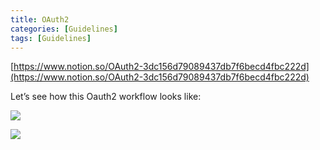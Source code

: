 ```yaml
---
title: OAuth2
categories: [Guidelines]
tags: [Guidelines]
---
```


[https://www.notion.so/OAuth2-3dc156d79089437db7f6becd4fbc222d](https://www.notion.so/OAuth2-3dc156d79089437db7f6becd4fbc222d)


Let’s see how this Oauth2 workflow looks like:


![](https://prod-files-secure.s3.us-west-2.amazonaws.com/9960fb2a-b75e-4bea-a8f9-b00925db1215/3bce41e0-99e8-4ebd-9701-e2bc9cbb79a2/Untitled.png?X-Amz-Algorithm=AWS4-HMAC-SHA256&X-Amz-Content-Sha256=UNSIGNED-PAYLOAD&X-Amz-Credential=ASIAZI2LB4663VQHPEAA%2F20250411%2Fus-west-2%2Fs3%2Faws4_request&X-Amz-Date=20250411T202426Z&X-Amz-Expires=3600&X-Amz-Security-Token=IQoJb3JpZ2luX2VjEEwaCXVzLXdlc3QtMiJHMEUCIFr8MYYyhyJ8wsgzAqV7A1VMxUP9TkBkvHREaYyKsINdAiEAyP9%2BUDpxZbH9ZRFw1jvqcvaGlxnwEZhek6hMukREjNAqiAQIxf%2F%2F%2F%2F%2F%2F%2F%2F%2F%2FARAAGgw2Mzc0MjMxODM4MDUiDBfC0OilOYw5EicMpCrcAy7HVbMJhWoheZXNOTCg25zhGGAADQBnZ9KSR9rwpCDlJeKLLX3IztcU5kJiy6v4X4fJaZfrRh7UrDhTatPPcxLS%2FMaGgZj1jEvRIvZo%2F3kgNOXrLzx6wq062furAdBwjEICZ51qeKq%2Bg8BN%2FIUPrfL4UOcPfZnFkRA5G3EQFCiJ9x4e%2FL9eGZdhbtcedpzZRsm6YV4eNe1tQ9jUJVzGojZs%2FutxoHZTQpy6%2FnjEkHCghS7XAzesHDBrGZ%2BgFv%2B5GiLiuiQ8F%2F1gSc%2B1hm4rei9zC2StXXztd6oFWCZJF0fP3Bnlx14G50G4m4KLue9bUI0fvG6Pg9RZamQtjPN%2FeZsd9lYD9klS%2Bmx6FKlmyHwFFK47ySnXmKFOijNvhjlRSOxdXXV%2FJlHMyLqBWnhLhuWq%2F89ns4v2Z6s2S3w9Dt%2BfksLGFWA9navg8InginWfG2U724fn4QcdoFlQelmxmCH4JTiN2MzKKNb9KgWP02EEM12zuBH6ZFirEc2JV6a37lXkJaIHzodzDaGK77d67CCKlIYRg8vNWjI7CxTTH1hTIn6oe2KE28Jh0yRZLZ0tpjeap81NYw7BjXpqKnleOLBpOZj964Zlev1cGRmRKiuVVYyAS%2FQTfJGlNUoAMJHx5b8GOqUBtNS6nsZ7oSAWueEO4lSU2YndnI%2Bcc4pmIxnd78sp99QXLvxzjNHxfrCn346bIIoiiRUcHuLXn3LW%2BTo9OfYaOr%2FxQuRSbjUMoPVFrQI9BN%2Bd%2B8hAMK70jlR%2BVy%2BYFL%2B%2Fy25XkuR9uQVCxt4vkzlkF1BCieP7zYSTzvuzLW%2BoYjnzO6sv5bnE52GTaHrZ86bpudS4CpVX2BdaXYfxgm0QjNA4d%2FRX&X-Amz-Signature=d55dd92edddbda6a79040bc13b6e7023a70c8ea0ba41a1743e4d87a0d17180bb&X-Amz-SignedHeaders=host&x-id=GetObject)


![](https://prod-files-secure.s3.us-west-2.amazonaws.com/9960fb2a-b75e-4bea-a8f9-b00925db1215/27d32b66-de43-41de-80f7-7edb81d1190f/Untitled.png?X-Amz-Algorithm=AWS4-HMAC-SHA256&X-Amz-Content-Sha256=UNSIGNED-PAYLOAD&X-Amz-Credential=ASIAZI2LB4663VQHPEAA%2F20250411%2Fus-west-2%2Fs3%2Faws4_request&X-Amz-Date=20250411T202426Z&X-Amz-Expires=3600&X-Amz-Security-Token=IQoJb3JpZ2luX2VjEEwaCXVzLXdlc3QtMiJHMEUCIFr8MYYyhyJ8wsgzAqV7A1VMxUP9TkBkvHREaYyKsINdAiEAyP9%2BUDpxZbH9ZRFw1jvqcvaGlxnwEZhek6hMukREjNAqiAQIxf%2F%2F%2F%2F%2F%2F%2F%2F%2F%2FARAAGgw2Mzc0MjMxODM4MDUiDBfC0OilOYw5EicMpCrcAy7HVbMJhWoheZXNOTCg25zhGGAADQBnZ9KSR9rwpCDlJeKLLX3IztcU5kJiy6v4X4fJaZfrRh7UrDhTatPPcxLS%2FMaGgZj1jEvRIvZo%2F3kgNOXrLzx6wq062furAdBwjEICZ51qeKq%2Bg8BN%2FIUPrfL4UOcPfZnFkRA5G3EQFCiJ9x4e%2FL9eGZdhbtcedpzZRsm6YV4eNe1tQ9jUJVzGojZs%2FutxoHZTQpy6%2FnjEkHCghS7XAzesHDBrGZ%2BgFv%2B5GiLiuiQ8F%2F1gSc%2B1hm4rei9zC2StXXztd6oFWCZJF0fP3Bnlx14G50G4m4KLue9bUI0fvG6Pg9RZamQtjPN%2FeZsd9lYD9klS%2Bmx6FKlmyHwFFK47ySnXmKFOijNvhjlRSOxdXXV%2FJlHMyLqBWnhLhuWq%2F89ns4v2Z6s2S3w9Dt%2BfksLGFWA9navg8InginWfG2U724fn4QcdoFlQelmxmCH4JTiN2MzKKNb9KgWP02EEM12zuBH6ZFirEc2JV6a37lXkJaIHzodzDaGK77d67CCKlIYRg8vNWjI7CxTTH1hTIn6oe2KE28Jh0yRZLZ0tpjeap81NYw7BjXpqKnleOLBpOZj964Zlev1cGRmRKiuVVYyAS%2FQTfJGlNUoAMJHx5b8GOqUBtNS6nsZ7oSAWueEO4lSU2YndnI%2Bcc4pmIxnd78sp99QXLvxzjNHxfrCn346bIIoiiRUcHuLXn3LW%2BTo9OfYaOr%2FxQuRSbjUMoPVFrQI9BN%2Bd%2B8hAMK70jlR%2BVy%2BYFL%2B%2Fy25XkuR9uQVCxt4vkzlkF1BCieP7zYSTzvuzLW%2BoYjnzO6sv5bnE52GTaHrZ86bpudS4CpVX2BdaXYfxgm0QjNA4d%2FRX&X-Amz-Signature=65d541b1b99b9333ddb8215aa229a284388e32a67e56acabb395507190974011&X-Amz-SignedHeaders=host&x-id=GetObject)

